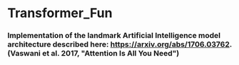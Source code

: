# Transformer_Fun
### Implementation of the landmark Artificial Intelligence model architecture described here: https://arxiv.org/abs/1706.03762. (Vaswani et al. 2017, "Attention Is All You Need")
